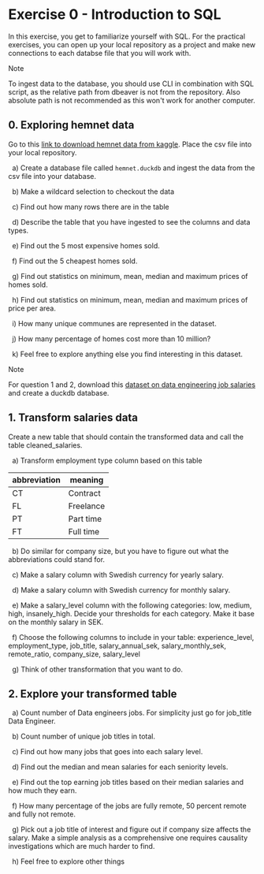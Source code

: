 # Exercise 0 - Introduction to SQL

In this exercise, you get to familiarize yourself with SQL. For the practical exercises, you can open up your local repository as a project and make new connections to each databse file that you will work with.

> [!NOTE]
> To ingest data to the database, you should use CLI in combination with SQL script, as the relative path from dbeaver is not from the repository. Also absolute path is not recommended as this won't work for another computer.


## 0. Exploring hemnet data

Go to this [link to download hemnet data from kaggle](https://www.kaggle.com/datasets/florianlandras/stockholm-house-market-prices). Place the csv file into your local repository.

&nbsp; a) Create a database file called `hemnet.duckdb` and ingest the data from the csv file into your database.

&nbsp; b) Make a wildcard selection to checkout the data

&nbsp; c) Find out how many rows there are in the table

&nbsp; d) Describe the table that you have ingested to see the columns and data types.

&nbsp; e) Find out the 5 most expensive homes sold.

&nbsp; f) Find out the 5 cheapest homes sold.

&nbsp; g) Find out statistics on minimum, mean, median and maximum prices of homes sold.

&nbsp; h) Find out statistics on minimum, mean, median and maximum prices of price per area.

&nbsp; i) How many unique communes are represented in the dataset.

&nbsp; j) How many percentage of homes cost more than 10 million?

&nbsp; k) Feel free to explore anything else you find interesting in this dataset.

> [!Note]
> For question 1 and 2, download this [dataset on data engineering job salaries](https://www.kaggle.com/datasets/chopper53/data-engineer-salary-in-2024/data) and create a duckdb database. 

## 1. Transform salaries data

Create a new table that should contain the transformed data and call the table cleaned_salaries.

&nbsp; a) Transform employment type column based on this table

| abbreviation | meaning   |
| ------------ | --------- |
| CT           | Contract  |
| FL           | Freelance |
| PT           | Part time |
| FT           | Full time |

&nbsp; b) Do similar for company size, but you have to figure out what the abbreviations could stand for.

&nbsp; c) Make a salary column with Swedish currency for yearly salary.

&nbsp; d) Make a salary column with Swedish currency for monthly salary.

&nbsp; e) Make a salary_level column with the following categories: low, medium, high, insanely_high. Decide your thresholds for each category. Make it base on the monthly salary in SEK.

&nbsp; f) Choose the following columns to include in your table: experience_level, employment_type, job_title, salary_annual_sek, salary_monthly_sek, remote_ratio, company_size, salary_level

&nbsp; g) Think of other transformation that you want to do.

## 2. Explore your transformed table

&nbsp; a) Count number of Data engineers jobs. For simplicity just go for job_title Data Engineer.

&nbsp; b) Count number of unique job titles in total.

&nbsp; c) Find out how many jobs that goes into each salary level.

&nbsp; d) Find out the median and mean salaries for each seniority levels.

&nbsp; e) Find out the top earning job titles based on their median salaries and how much they earn.

&nbsp; f) How many percentage of the jobs are fully remote, 50 percent remote and fully not remote.

&nbsp; g) Pick out a job title of interest and figure out if company size affects the salary. Make a simple analysis as a comprehensive one requires causality investigations which are much harder to find.

&nbsp; h) Feel free to explore other things
